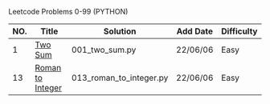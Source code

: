 Leetcode Problems 0-99 (PYTHON)

|NO.|Title|Solution|Add Date|Difficulty|
|---|-----|--------|--------|----------|
|1| [Two Sum][1]|001_two_sum.py|22/06/06|Easy|
|13|[Roman to Integer][13]|013_roman_to_integer.py|22/06/06|Easy|

[1]:https://oj.leetcode.com/problems/two-sum/
[13]:https://oj.leetcode.com/problems/roman-to-integer/